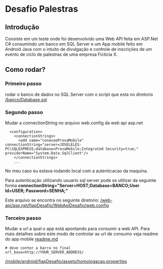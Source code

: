 # Desafio Palestras

## Introdução

Consiste em um teste onde foi desenvolvido uma Web API feita em ASP.Net C# consumindo um banco em SQL Server e um App mobile feito em Android Java com o intuito de divulgação e controle de inscrições de um evento de ciclo de palestras de uma empresa Ficticia X.


## Como rodar?

### Primeiro passo 
rodar o banco de dados no SQL Server com o script que esta no diretorio <a href="https://github.com/jose-leles/desafio-palestras/blob/master/banco/Database.sql"> /banco/Database.sql </a>



### Segundo passo
Mudar a connectionString no arquivo web.config da web api asp.net
``` 
  <configuration>
    <connectionStrings>
      <add name="conexaoProvaMobile" connectionString="server=JOSELELES-PC\SQLEXPRESS;database=ProvaMobile;Integrated Security=true;" providerName="System.Data.SqlClient"/>
    </connectionStrings>
    ...
```
  No meu caso eu estava rodando local com a autenticacao da maquina.
  
  Para autenticação utilizando usuario sql server pode se utilizar da seguinte forma **connectionString="Server=HOST;Database=BANCO;User Id=USER;
Password=SENHA;"**

  Este arquivo se encontra no seguinte diretorio: <a href="https://github.com/jose-leles/desafio-palestras/blob/master/web-api/fiapDesafio/WebApiDesafio/Web.config"> /web-api/asp.net/fiapDesafio/WebApiDesafio/web.config </a>



### Terceiro passo
Mudar a url a qual o app está apontando para consumir a web API.
Para mais detalhes sobre este modo de controlar as url de consumo veja readme do app mobile <a href="https://github.com/jose-leles/desafio-palestras/blob/master/mobile/README.md">readme.md</a>
``` 
# deve conter a barra no final
url_base=http://YOUR_SERVER_ADDRESS/
```
<a href="https://github.com/jose-leles/desafio-palestras/blob/master/mobile/fiapDesafio/app/src/main/assets/homologacao.properties"> /mobile/android/fiapDesafio/assets/homologacao.properties </a>
